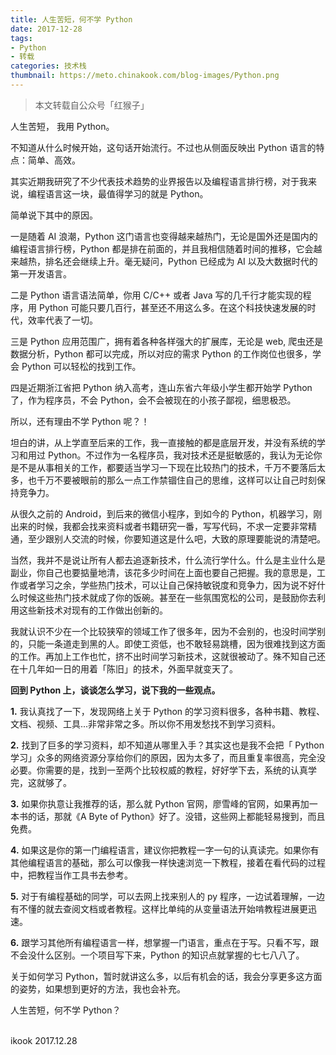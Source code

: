 ```yaml
---
title: 人生苦短，何不学 Python
date: 2017-12-28
tags:
- Python
- 转载
categories: 技术栈
thumbnail: https://meto.chinakook.com/blog-images/Python.png
---
```


> 本文转载自公众号「红猴子」

<!--more-->
人生苦短， 我用 Python。

不知道从什么时候开始，这句话开始流行。不过也从侧面反映出 Python 语言的特点：简单、高效。

其实近期我研究了不少代表技术趋势的业界报告以及编程语言排行榜，对于我来说，编程语言这一块，最值得学习的就是 Python。

简单说下其中的原因。

一是随着 AI 浪潮，Python 这门语言也变得越来越热门，无论是国外还是国内的编程语言排行榜，Python 都是排在前面的，并且我相信随着时间的推移，它会越来越热，排名还会继续上升。毫无疑问，Python 已经成为 AI 以及大数据时代的第一开发语言。

二是 Python 语言语法简单，你用 C/C++ 或者 Java 写的几千行才能实现的程序，用 Python 可能只要几百行，甚至还不用这么多。在这个科技快速发展的时代，效率代表了一切。

三是 Python 应用范围广，拥有着各种各样强大的扩展库，无论是 web, 爬虫还是数据分析，Python 都可以完成，所以对应的需求 Python  的工作岗位也很多，学会 Python 可以轻松的找到工作。

四是近期浙江省把 Python 纳入高考，连山东省六年级小学生都开始学 Python 了，作为程序员，不会 Python，会不会被现在的小孩子鄙视，细思极恐。

所以，还有理由不学 Python 呢？！

坦白的讲，从上学直至后来的工作，我一直接触的都是底层开发，并没有系统的学习和用过 Python。不过作为一名程序员，我对技术还是挺敏感的，我认为无论你是不是从事相关的工作，都要适当学习一下现在比较热门的技术，千万不要落后太多，也千万不要被眼前的那么一点工作禁锢住自己的思维，这样可以让自己时刻保持竞争力。

从很久之前的 Android，到后来的微信小程序，到如今的 Python，机器学习，刚出来的时候，我都会找来资料或者书籍研究一番，写写代码，不求一定要非常精通，至少跟别人交流的时候，你要知道这是什么吧，大致的原理要能说的清楚吧。

当然，我并不是说让所有人都去追逐新技术，什么流行学什么。什么是主业什么是副业，你自己也要掂量地清，该花多少时间在上面也要自己把握。我的意思是，工作或者学习之余，学些热门技术，可以让自己保持敏锐度和竞争力，因为说不好什么时候这些热门技术就成了你的饭碗。甚至在一些氛围宽松的公司，是鼓励你去利用这些新技术对现有的工作做出创新的。

我就认识不少在一个比较狭窄的领域工作了很多年，因为不会别的，也没时间学别的，只能一条道走到黑的人。即使工资低，也不敢轻易跳槽，因为很难找到这方面的工作。再加上工作也忙，挤不出时间学习新技术，这就很被动了。殊不知自己还在十几年如一日的用着「陈旧」的技术，外面早就变天了。

**回到 Python 上，谈谈怎么学习，说下我的一些观点。**

**1.**
我认真找了一下，发现网络上关于 Python 的学习资料很多，各种书籍、教程、文档、视频、工具...非常非常之多。所以你不用发愁找不到学习资料。

**2.**
找到了巨多的学习资料，却不知道从哪里入手？其实这也是我不会把「 Python 学习」众多的网络资源分享给你们的原因，因为太多了，而且重复率很高，完全没必要。你需要的是，找到一至两个比较权威的教程，好好学下去，系统的认真学完，这就够了。

**3.**
如果你执意让我推荐的话，那么就 Python 官网，廖雪峰的官网，如果再加一本书的话，那就《A Byte of Python》好了。没错，这些网上都能轻易搜到，而且免费。

**4.** 
如果这是你的第一门编程语言，建议你把教程一字一句的认真读完。如果你有其他编程语言的基础，那么可以像我一样快速浏览一下教程，接着在看代码的过程中，把教程当作工具书去参考。

**5.** 
对于有编程基础的同学，可以去网上找来别人的 py 程序，一边试着理解，一边有不懂的就去查阅文档或者教程。这样比单纯的从变量语法开始啃教程进展更迅速。

**6.** 
跟学习其他所有编程语言一样，想掌握一门语言，重点在于写。只看不写，跟不会没什么区别。一个项目写下来，Python 的知识点就掌握的七七八八了。

关于如何学习 Python，暂时就讲这么多，以后有机会的话，我会分享更多这方面的姿势，如果想到更好的方法，我也会补充。

人生苦短，何不学 Python？


<br>ikook
2017.12.28
